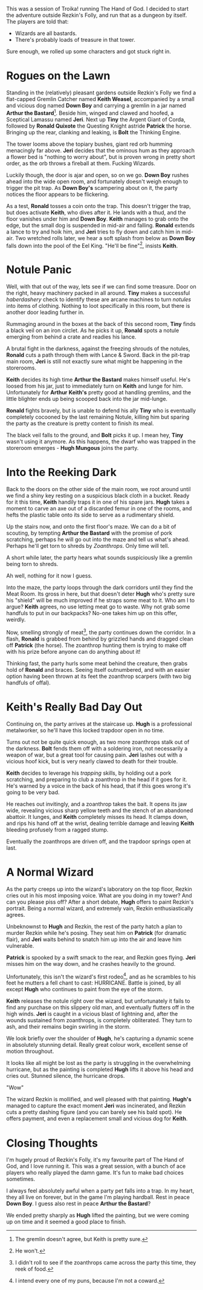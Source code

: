 This was a session of Troika! running The Hand of God. I decided to start the adventure outside Rezkin's Folly, and run that as a dungeon by itself. The players are told that:
- Wizards are all bastards.
- There's probably loads of treasure in that tower.

Sure enough, we rolled up some characters and got stuck right in.

# Rogues on the Lawn

Standing in the (relatively) pleasant gardens outside Rezkin's Folly we find a flat-capped Gremlin Catcher named **Keith Weasel**, accompanied by a small and vicious dog named **Down Boy** and carrying a gremlin in a jar named **Arthur the Bastard**[^2]. Beside him, winged and clawed and hoofed, a Sceptical Lamassu named **Jeri**. Next up **Tiny** the Argent Giant of Corda, followed by **Ronald Quixote** the Questing Knight astride **Patrick** the horse. Bringing up the rear, clanking and leaking, is **Bolt** the Thinking Engine.

The tower looms above the topiary bushes, giant red orb humming menacingly far above. **Jeri** decides that the ominous hum as they approach a flower bed is "nothing to worry about", but is proven wrong in pretty short order, as the orb throws a fireball at them. Fucking Wizards.

Luckily though, the door is ajar and open, so on we go. **Down Boy** rushes ahead into the wide open room, and fortunately doesn't weigh enough to trigger the pit trap. As **Down Boy's** scampering about on it, the party notices the floor appears to be flickering.

As a test, **Ronald** tosses a coin onto the trap. This doesn't trigger the trap, but does activate **Keith**, who dives after it. He lands with a thud, and the floor vanishes under him and **Down Boy**. **Keith** manages to grab onto the edge, but the small dog is suspended in mid-air and falling. **Ronald** extends a lance to try and hoik him, and **Jeri** tries to fly down and catch him in mid-air. Two wretched rolls later, we hear a soft splash from below as **Down Boy** falls down into the pool of the Eel King. "He'll be fine"[^3], insists **Keith**.

# Notule Panic

Well, with that out of the way, lets see if we can find some treasure. Door on the right, heavy machinery packed in all around. **Tiny** makes a successful *haberdashery* check to identify these are arcane machines to turn *notules* into items of clothing. Nothing to loot specifically in this room, but there is another door leading further in.

Rummaging around in the boxes at the back of this second room, **Tiny** finds a black veil on an iron circlet. As he picks it up, **Ronald** spots a notule emerging from behind a crate and readies his lance.

A brutal fight in the darkness, against the freezing shrouds of the notules, **Ronald** cuts a path through them with Lance & Sword. Back in the pit-trap main room, **Jeri** is still not exactly sure what might be happening in the storerooms.

**Keith** decides its high time **Arthur the Bastard** makes himself useful. He's loosed from his jar, just to immediately turn on **Keith** and lunge for him. Unfortunately for **Arthur** **Keith's** pretty good at handling gremlins, and the little blighter ends up being scooped back into the jar mid-lunge.

**Ronald** fights bravely, but is unable to defend his ally **Tiny** who is eventually completely cocooned by the last remaining Notule, killing him but sparing the party as the creature is pretty content to finish its meal.

The black veil falls to the ground, and **Bolt** picks it up. I mean hey, **Tiny** wasn't using it anymore. As this happens, the dwarf who was trapped in the storeroom emerges - **Hugh Mungous** joins the party.

# Into the Reeking Dark

Back to the doors on the other side of the main room, we root around until we find a shiny key resting on a suspicious black cloth in a bucket. Ready for it this time, **Keith** handily traps it in one of his spare jars. **Hugh** takes a moment to carve an axe out of a discarded femur in one of the rooms, and hefts the plastic table onto its side to serve as a rudimentary shield.

Up the stairs now, and onto the first floor's maze. We can do a bit of scouting, by tempting **Arthur the Bastard** with the promise of pork scratching, perhaps he will go out into the maze and tell us what's ahead. Perhaps he'll get torn to shreds by *Zoanthrops*. Only time will tell.

A short while later, the party hears what sounds suspiciously like a gremlin being torn to shreds.

Ah well, nothing for it now I guess.

Into the maze, the party loops through the dark corridors until they find the Meat Room. Its gross in here, but that doesn't deter **Hugh** who's pretty sure his "shield" will be much improved if he straps some meat to it. Who am I to argue? **Keith** agrees, no use letting meat go to waste. Why not grab some handfuls to put in our backpacks? No-one takes him up on this offer, weirdly.

Now, smelling strongly of meat[^4], the party continues down the corridor. In a flash, **Ronald** is grabbed from behind by grizzled hands and dragged clean off **Patrick** (the horse). The zoanthrop hunting them is trying to make off with his prize before anyone can do anything about it!

Thinking fast, the party hurls some meat behind the creature, then grabs hold of **Ronald** and braces. Seeing itself outnumbered, and with an easier option having been thrown at its feet the zoanthrop scarpers (with two big handfuls of offal).

# Keith's Really Bad Day Out

Continuing on, the party arrives at the staircase up. **Hugh** is a professional metalworker, so he'll have this locked trapdoor open in no time.

Turns out not be quite quick enough, as two more zoanthrops stalk out of the darkness. **Bolt** fends them off with a soldering iron, not necessarily a weapon of war, but a great tool for causing pain. **Jeri** lashes out with a vicious hoof kick, but is very nearly clawed to death for their trouble.

**Keith** decides to leverage his *trapping* skills, by holding out a pork scratching, and preparing to club a zoanthrop in the head if it goes for it. He's warned by a voice in the back of his head, that if this goes wrong it's going to be very bad.

He reaches out invitingly, and a zoanthrop takes the bait. It opens its jaw wide, revealing vicious sharp yellow teeth and the stench of an abandoned abattoir. It lunges, and **Keith** completely misses its head. It clamps down, and rips his hand off at the wrist, dealing terrible damage and leaving **Keith** bleeding profusely from a ragged stump.

Eventually the zoanthrops are driven off, and the trapdoor springs open at last.

# A Normal Wizard

As the party creeps up into the wizard's laboratory on the top floor, Rezkin cries out in his most imposing voice. What are you doing in my tower? And can you please piss off? After a short debate, **Hugh** offers to paint Rezkin's portrait. Being a normal wizard, and extremely vain, Rezkin enthusiastically agrees.

Unbeknownst to **Hugh** and Rezkin, the rest of the party hatch a plan to murder Rezkin while he's posing. They seat him on **Patrick** (for dramatic flair), and **Jeri** waits behind to snatch him up into the air and leave him vulnerable.

**Patrick** is spooked by a swift smack to the rear, and Rezkin goes flying. **Jeri** misses him on the way down, and he crashes heavily to the ground.

Unfortunately, this isn't the wizard's first rodeo[^5], and as he scrambles to his feet he mutters a fell chant to cast: HURRICANE. Battle is joined, by all except **Hugh** who continues to paint from the eye of the storm.

**Keith** releases the notule right over the wizard, but unfortunately it fails to find any purchase on this slippery old man, and eventually flutters off in the high winds. **Jeri** is caught in a vicious blast of lightning and, after the wounds sustained from zoanthrops, is completely obliterated. They turn to ash, and their remains begin swirling in the storm.

We look briefly over the shoulder of **Hugh**, he's capturing a dynamic scene in absolutely stunning detail. Really great colour work, excellent sense of motion throughout.

It looks like all might be lost as the party is struggling in the overwhelming hurricane, but as the painting is completed **Hugh** lifts it above his head and cries out. Stunned silence, the hurricane drops.

"Wow"

The wizard Rezkin is mollified, and well pleased with that painting. **Hugh's** managed to capture the exact moment **Jeri** was incinerated, and Rezkin cuts a pretty dashing figure (and you can barely see his bald spot). He offers payment, and even a replacement small and vicious dog for **Keith**.

# Closing Thoughts

I'm hugely proud of Rezkin's Folly, it's my favourite part of The Hand of God, and I love running it. This was a great session, with a bunch of ace players who really played the damn game. It's fun to make bad choices sometimes.

I always feel absolutely awful when a party pet falls into a trap. In my heart, they all live on forever, but in the game I'm playing hardball. Rest in peace **Down Boy**. I guess also rest in peace **Arthur the Bastard**?

We ended pretty sharply as **Hugh** lifted the painting, but we were coming up on time and it seemed a good place to finish.

[^1]: It's not.
[^2]: The gremlin doesn't agree, but Keith is pretty sure.
[^3]: He won't.
[^4]: I didn't roll to see if the zoanthrops came across the party this time, they reek of food.
[^5]: I intend every one of my puns, because I'm not a coward.